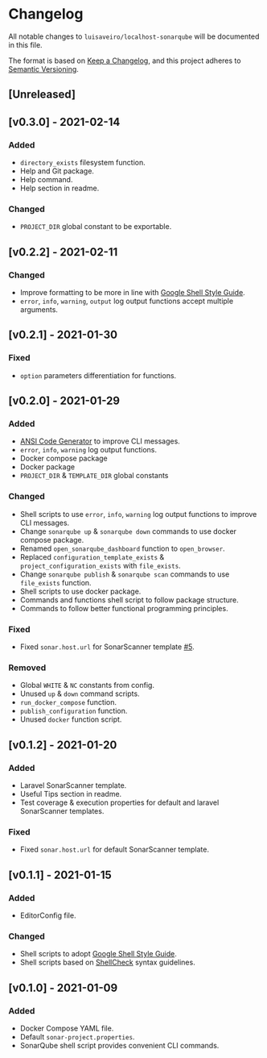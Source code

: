 # Changelog
All notable changes to `luisaveiro/localhost-sonarqube` will be documented in this file.

The format is based on [Keep a Changelog](https://keepachangelog.com/en/1.0.0/),
and this project adheres to [Semantic Versioning](https://semver.org/spec/v2.0.0.html).

## [Unreleased]

## [v0.3.0] - 2021-02-14
### Added
- `directory_exists` filesystem function.
- Help and Git package.
- Help command.
- Help section in readme.

### Changed
- `PROJECT_DIR` global constant to be exportable.

## [v0.2.2] - 2021-02-11
### Changed
- Improve formatting to be more in line with [Google Shell Style Guide](https://google.github.io/styleguide/shellguide.html).
- `error`, `info`, `warning`, `output` log output functions accept multiple arguments.

## [v0.2.1] - 2021-01-30
### Fixed
- `option` parameters differentiation for functions.

## [v0.2.0] - 2021-01-29

### Added
- [ANSI Code Generator](https://github.com/fidian/ansi) to improve CLI messages.
- `error`, `info`, `warning` log output functions.
- Docker compose package
- Docker package
- `PROJECT_DIR` & `TEMPLATE_DIR` global constants

### Changed
- Shell scripts to use `error`, `info`, `warning` log output functions to improve CLI messages.
- Change `sonarqube up` & `sonarqube down` commands to use docker compose package.
- Renamed `open_sonarqube_dashboard` function to `open_browser`.
- Replaced `configuration_template_exists` & `project_configuration_exists` with `file_exists`.
- Change `sonarqube publish` & `sonarqube scan` commands to use `file_exists` function.
- Shell scripts to use docker package.
- Commands and functions shell script to follow package structure.
- Commands to follow better functional programming principles.

### Fixed
- Fixed `sonar.host.url` for SonarScanner template [#5](https://github.com/luisaveiro/localhost-sonarqube/issues/5).

### Removed
- Global `WHITE` & `NC` constants from config.
- Unused `up` & `down` command scripts.
- `run_docker_compose` function.
- `publish_configuration` function.
- Unused `docker` function script.

## [v0.1.2] - 2021-01-20
### Added
- Laravel SonarScanner template.
- Useful Tips section in readme.
- Test coverage & execution properties for default and laravel SonarScanner templates.

### Fixed
- Fixed `sonar.host.url` for default SonarScanner template.

## [v0.1.1] - 2021-01-15
### Added
- EditorConfig file.

### Changed
- Shell scripts to adopt [Google Shell Style Guide](https://google.github.io/styleguide/shellguide.html).
- Shell scripts based on [ShellCheck](https://github.com/koalaman/shellcheck) syntax guidelines.

## [v0.1.0] - 2021-01-09
### Added
- Docker Compose YAML file.
- Default `sonar-project.properties`.
- SonarQube shell script provides convenient CLI commands.
